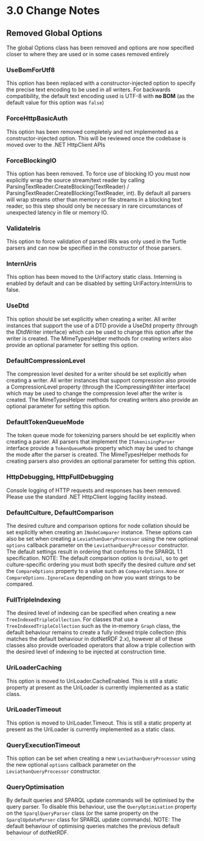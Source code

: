 # 3.0 Change Notes

## Removed Global Options
The global Options class has been removed and options are now specified closer to where they are used or in some cases removed entirely

### UseBomForUtf8
This option has been replaced with a constructor-injected option to specify the precise text encoding to be used in all writers. For backwards compatibility, the default text encoding used is UTF-8 with **no BOM** (as the default value for this option was `false`)

### ForceHttpBasicAuth
This option has been removed completely and not implemented as a constructor-injected option. This will be reviewed once the codebase is moved over to the .NET HttpClient APIs

### ForceBlockingIO
This option has been removed. To force use of blocking IO you must now explicitly wrap the source stream/text reader by calling ParsingTextReader.CreateBlocking(TextReader) / ParsingTextReader.CreateBlocking(TextReader, int). By default all parsers will wrap streams other than memory or file streams in a blocking text reader, so this step should only be necessary in rare circumstances of unexpected latency in file or memory IO. 

### ValidateIris

This option to force validation of parsed IRIs was only used in the Turtle parsers and can now be specified in the constructor of those parsers.

### InternUris
This option has been moved to the UriFactory static class. Interning is enabled by default and can be disabled by setting UriFactory.InternUris to false.

### UseDtd
This option should be set explicitly when creating a writer. All writer instances that support the use of a DTD provide a UseDtd property (through the IDtdWriter interface) which can be used to change this option after the writer is created. The MimeTypesHelper methods for creating writers also provide an optional parameter for setting this option.

### DefaultCompressionLevel
The compression level desited for a writer should be set explicitly when creating a writer. All writer instances that support compression also provide a CompressionLevel property (through the ICompressingWriter interface) which may be used to change the compression level after the writer is created. The MimeTypesHelper methods for creating writers also provide an optional parameter for setting this option.

### DefaultTokenQueueMode
The token queue mode for tokenizing parsers should be set explicitly when creating a parser. All parsers that implement the `ITokenisingParser` interface provide a `TokenQueueMode` property which may be used to change the mode after the parser is created. The MimeTypesHelper methods for creating parsers also provides an optional parameter for setting this option.

### HttpDebugging, HttpFullDebugging
Console logging of HTTP requests and responses has been removed. Please use the standard .NET HttpClient logging facility instead.

### DefaultCulture, DefaultComparison
The desired culture and comparison options for node collation should be set explicitly when creating an `INodeComparer` instance. These options can also be set when creating a `LeviathanQueryProcessor` using the new optional `options` callback parameter on the `LeviathanQueryProcessor` constructor. The default settings result in ordering that conforms to the SPARQL 1.1 specification. NOTE: The default comparison option is `Ordinal`, so to get culture-specific ordering you must both specify the desired culture *and* set the `CompareOptions` property to a value such as `CompareOptions.None` or `CompareOptions.IgnoreCase` depending on how you want strings to be compared.

### FullTripleIndexing
The desired level of indexing can be specified when creating a new `TreeIndexedTripleCollection`. For classes that use a `TreeIndexedTripleCollection` such as the in-memory `Graph` class, the default behaviour remains to create a fully indexed triple collection (this matches the default behaviour in dotNetRDF 2.x), however all of these classes also provide overloaded operators that allow a triple collection with the desired level of indexing to be injected at construction time. 

### UriLoaderCaching
This option is moved to UriLoader.CacheEnabled. This is still a static property at present as the UriLoader is currently implemented as a static class.

### UriLoaderTimeout
This option is moved to UriLoader.Timeout. This is still a static property at present as the UriLoader is currently implemented as a static class.

### QueryExecutionTimeout
This option can be set when creating a new `LeviathanQueryProcessor` using the new optional `options` callback parameter on the `LeviathanQueryProcessor` constructor.

### QueryOptimisation
By default queries and SPARQL update commands will be optimised by the query parser. To disable this behaviour, use the `QueryOptimisation` property on the `SparqlQueryParser` class (or the same property on the `SparqlUpdateParser` class for SPARQL update commands). NOTE: The default behaviour of optimising queries matches the previous default behaviour of dotNetRDF.